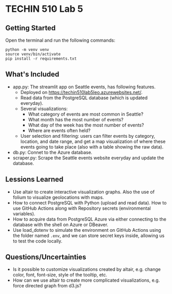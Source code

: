 # TECHIN 510 Lab 5

## Getting Started
Open the terminal and run the following commands:

```
python -m venv venv
source venv/bin/activate
pip install -r requirements.txt
```

## What's Included
- app.py: The streamlit app on Seattle events, has following features.
    - Deployed on https://techin510lab5leo.azurewebsites.net/.
    - Read data from the PostgreSQL database (which is updated everyday).
    - Several visualizations:
        - What category of events are most common in Seattle?
        - What month has the most number of events?
        - What day of the week has the most number of events?
        - Where are events often held?
    - User selection and filtering: users can filter events by category, location, and date range, and get a map visualization of where these events going to take place (also with a table showing the raw data).
- db.py: Connet to the Azure database.
- scraper.py: Scrape the Seattle events website everyday and update the database.

## Lessions Learned
- Use altair to create interactive visualization graphs. Also the use of folium to visualize geolocations with maps.
- How to connect PostgreSQL with Python (upload and read data). How to use GitHub Actions along with Repository secrets (environmental variables).
- How to acquire data from PostgreSQL Azure via either connecting to the database with the shell on Azure or DBeaver.
- Use load_dotenv to simulate the environment on GitHub Actions using the folder named `.env`, and we can store secret keys inside, allowing us to test the code locally.

## Questions/Uncertainties
- Is it possible to customize visualizations created by altair, e.g. change color, font, font-size, style of the tooltip, etc.
- How can we use altair to create more complicated visualizations, e.g. force directed graph from d3.js?